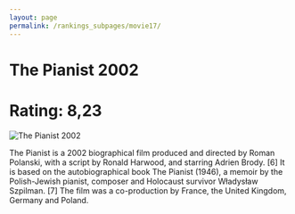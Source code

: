 ```yaml
---
layout: page
permalink: /rankings_subpages/movie17/
---
```

    
# The Pianist 2002
# Rating: 8,23
![The Pianist 2002](https://fwcdn.pl/fpo/22/25/32225/7519150_1.7.webp)


The Pianist is a 2002 biographical film produced and directed by Roman Polanski, with a script by Ronald Harwood, and starring Adrien Brody. [6] It is based on the autobiographical book The Pianist (1946), a memoir by the Polish-Jewish pianist, composer and Holocaust survivor Władysław Szpilman. [7] The film was a co-production by France, the United Kingdom, Germany and Poland.